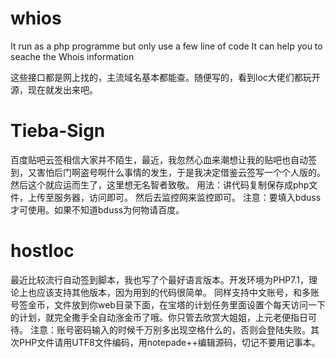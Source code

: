 # whios

It run as a php programme but only use a few line of code It can help you to seache the Whois information

这些接口都是网上找的，主流域名基本都能查。随便写的，看到loc大佬们都玩开源，现在就发出来吧。

# Tieba-Sign

百度贴吧云签相信大家并不陌生，最近，我忽然心血来潮想让我的贴吧也自动签到，又害怕后门啊盗号啊什么事情的发生，于是我决定借鉴云签写一个个人版的。然后这个就应运而生了，这里想无名智者致敬。
用法：讲代码复制保存成php文件，上传至服务器，访问即可。
然后去监控网来监控即可。
注意：要填入bduss才可使用。如果不知道bduss为何物请百度。

# hostloc

最近比较流行自动签到脚本，我也写了个最好语言版本。开发环境为PHP7.1，理论上也应该支持其他版本，因为用到的代码很简单。
同样支持中文账号，和多账号签金币，文件放到你web目录下面，在宝塔的计划任务里面设置个每天访问一下的计划，就完全撒手全自动涨金币了哦。你只管去欣赏大姐姐，上元老便指日可待。
注意：账号密码输入的时候千万别多出现空格什么的，否则会登陆失败。其次PHP文件请用UTF8文件编码，用notepade++编辑源码，切记不要用记事本。